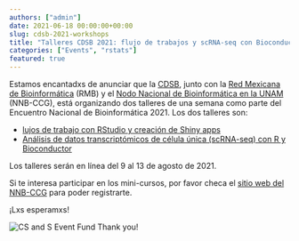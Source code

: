 ```yaml
---
authors: ["admin"]
date: 2021-06-18 00:00:00+00:00
slug: cdsb-2021-workshops
title: "Talleres CDSB 2021: flujo de trabajos y scRNA-seq con Bioconductor"
categories: ["Events", "rstats"]
featured: true
---
```


Estamos encantadxs de anunciar que la [CDSB](https://twitter.com/CDSBMexico), junto con la [Red Mexicana de Bioinformática](https://twitter.com/RBioinformatica) (RMB) y el [Nodo Nacional de Bioinformática en la UNAM](https://twitter.com/nnb_unam) (NNB-CCG), está organizando dos talleres de una semana como parte del Encuentro Nacional de Bioinformática 2021. Los dos talleres son:

* [lujos de trabajo con RStudio y creación de Shiny apps](https://comunidadbioinfo.github.io/cdsb2021_workflows/)
* [Análisis de datos transcriptómicos de célula única (scRNA-seq) con R y Bioconductor](https://comunidadbioinfo.github.io/cdsb2021_scRNAseq/)

Los talleres serán en línea del 9 al 13 de agosto de 2021.

Si te interesa participar en los mini-cursos, por favor checa el [sitio web del NNB-CCG](http://www.nnb.unam.mx/) para poder registrarte. 

¡Lxs esperamxs!

![CS and S Event Fund Thank you!](/post/2021-01-27-cs_and_s_event_fund_award/spanish_cs_and_s_award.jpeg)
